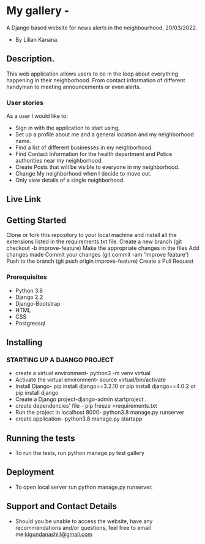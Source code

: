 # My gallery - 
A Django based  website for news alerts in the neighbourhood, 20/03/2022.
* By Lilian Kanana.


## Description.
This  web application  allows users to be in the loop about everything happening in their neighborhood. From contact information of different handyman to meeting announcements or even alerts. 

### User stories
As a user I would like to:

* Sign in with the application to start using.
* Set up a profile about me and a general location and my neighborhood name.
* Find a list of different businesses in my neighborhood.
* Find Contact Information for the health department and Police authorities near my neighborhood.
* Create Posts that will be visible to everyone in my neighborhood.
* Change My neighborhood when I decide to move out.
* Only view details of a single neighborhood.


## Live Link



## Getting Started
Clone or fork this repository to your local machine and install all the extensions listed in the requirements.txt file.
Create a new branch (git checkout -b improve-feature)
Make the appropriate changes in the files
Add changes made
Commit your changes (git commit -am 'Improve feature')
Push to the branch (git push origin improve-feature)
Create a Pull Request


### Prerequisites
* Python 3.8
* Django 2.2
* Django-Bootstrap
* HTML
* CSS
* Postgressql


## Installing
### STARTING UP A DJANGO PROJECT
 * create a virtual environment- python3 -m venv virtual
 * Activate the virtual environment- source virtual/bin/activate
 * Install Django- pip install django==3.2.10 or pip install django==4.0.2 or  pip install django
* Create a Django project-django-admin startproject <project name> .
* create dependencies' file - pip freeze >requirements.txt
* Run the project in localhost 8000- python3.8 manage.py runserver
* create application- python3.8 manage.py startapp <app name>


## Running the tests

* To run the tests, run python manage.py test gallery

## Deployment

* To open local server run python manage.py runserver.

## Support and Contact Details
* Should you be unable to access the website, have any recommendations and/or questions, feel free to email me:kigundanashlil@gmail.com


